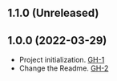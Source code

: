 ## 1.1.0 (Unreleased)

## 1.0.0 (2022-03-29)

- Project initialization. [GH-1](https://github.com/terraform-alicloud-modules/terraform-alicloud-hbr-nas/pull/1)
- Change the Readme. [GH-2](https://github.com/terraform-alicloud-modules/terraform-alicloud-hbr-nas/pull/2)
